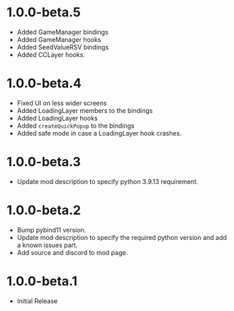 # 1.0.0-beta.5
- Added GameManager bindings
- Added GameManager hooks
- Added SeedValueRSV bindings
- Added CCLayer hooks.

# 1.0.0-beta.4
- Fixed UI on less wider screens
- Added LoadingLayer members to the bindings
- Added LoadingLayer hooks
- Added `createQuickPopup` to the bindings
- Added safe mode in case a LoadingLayer hook crashes.

# 1.0.0-beta.3
- Update mod description to specify python 3.9.13 requirement.

# 1.0.0-beta.2
- Bump pybind11 version.
- Update mod description to specify the required python version and add a known issues part.
- Add source and discord to mod page.

# 1.0.0-beta.1
- Initial Release